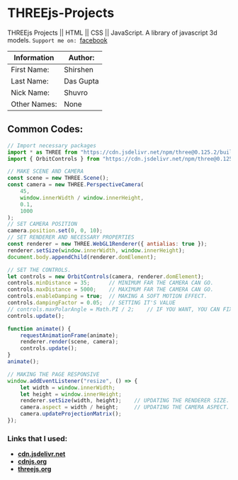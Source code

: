 # THREEjs-Projects
THREEjs Projects || HTML || CSS || JavaScript. A library of javascript 3d models.
`Support me on: `[facebook](https://www.facebook.com/shuvra.gupta.16/)

 Information |Author: |
------- | ------------- |
First Name: | Shirshen |
Last Name: | Das Gupta |
Nick Name: | Shuvro |
Other Names: | None |

## Common Codes: 
``` Javascript
// Import necessary packages
import * as THREE from "https://cdn.jsdelivr.net/npm/three@0.125.2/build/three.module.js";
import { OrbitControls } from "https://cdn.jsdelivr.net/npm/three@0.125.2/examples/jsm/controls/OrbitControls.js";

// MAKE SCENE AND CAMERA
const scene = new THREE.Scene();
const camera = new THREE.PerspectiveCamera(
    45,
    window.innerWidth / window.innerHeight,
    0.1,
    1000
);
// SET CAMERA POSITION
camera.position.set(0, 0, 10);
// SET RENDERER AND NECESSARY PROPERTIES
const renderer = new THREE.WebGL1Renderer({ antialias: true });
renderer.setSize(window.innerWidth, window.innerHeight);
document.body.appendChild(renderer.domElement);

// SET THE CONTROLS.
let controls = new OrbitControls(camera, renderer.domElement);
controls.minDistance = 35;		// MINIMUM FAR THE CAMERA CAN GO.
controls.maxDistance = 5000;	// MAXIMUM FAR THE CAMERA CAN GO.
controls.enableDamping = true;	// MAKING A SOFT MOTION EFFECT.
controls.dampingFactor = 0.05;	// SETTING IT'S VALUE
// controls.maxPolarAngle = Math.PI / 2;	// IF YOU WANT, YOU CAN FIX THE CAMERA ANGULAR MOVEMENT.
controls.update();	

function animate() {
    requestAnimationFrame(animate);
    renderer.render(scene, camera);
    controls.update();
}
animate();

// MAKING THE PAGE RESPONSIVE
window.addEventListener("resize", () => {
    let width = window.innerWidth;
    let height = window.innerHeight;
    renderer.setSize(width, height);    // UPDATING THE RENDERER SIZE.
    camera.aspect = width / height;     // UPDATING THE CAMERA ASPECT.
    camera.updateProjectionMatrix();
});

```

### Links that I used: 
* **[cdn.jsdelivr.net](https://www.jsdelivr.com/)**
* **[cdnjs.org](https://cdnjs.com/)**
* **[threejs.org](https://threejs.org/)**
